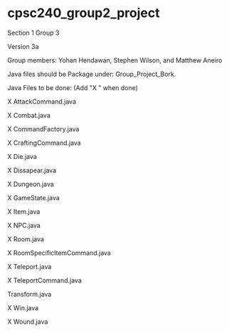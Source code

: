 # cpsc240_group2_project
Section 1 Group 3

Version 3a

Group members: Yohan Hendawan, Stephen Wilson, and Matthew Aneiro

Java files should be Package under: Group_Project_Bork.

Java Files to be done: (Add "X " when done)

X AttackCommand.java

X Combat.java

X CommandFactory.java

X CraftingCommand.java

X Die.java

X Dissapear.java

X Dungeon.java

X GameState.java

X Item.java

X NPC.java

X Room.java

X RoomSpecificItemCommand.java

X Teleport.java

X TeleportCommand.java

Transform.java

X Win.java

X Wound.java
